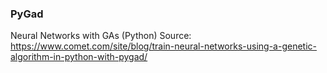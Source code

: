 
### PyGad
Neural Networks with GAs (Python)
Source: https://www.comet.com/site/blog/train-neural-networks-using-a-genetic-algorithm-in-python-with-pygad/